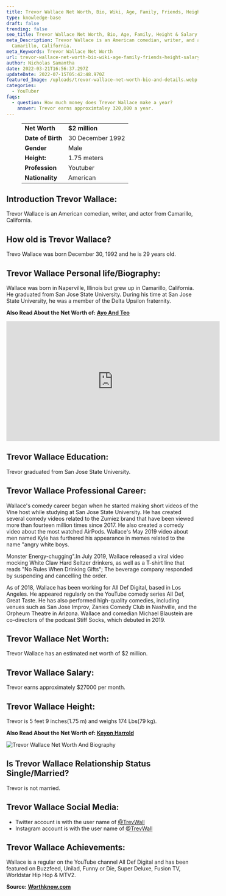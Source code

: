 ```yaml
---
title: Trevor Wallace Net Worth, Bio, Wiki, Age, Family, Friends, Height & Salary
type: knowledge-base
draft: false
trending: false
seo_title: Trevor Wallace Net Worth, Bio, Age, Family, Height & Salary - WorthKnow
meta_Description: Trevor Wallace is an American comedian, writer, and actor from
  Camarillo, California.
meta_Keywords: Trevor Wallace Net Worth
url: trevor-wallace-net-worth-bio-wiki-age-family-friends-height-salary
author: Nicholas Samantha
date: 2022-03-21T16:56:37.297Z
updateDate: 2022-07-15T05:42:48.970Z
featured_Image: /uploads/trevor-wallace-net-worth-bio-and-details.webp
categories:
  - YouTuber
faqs:
  - question: How much money does Trevor Wallace make a year?
    answer: Trevor earns approximtaley 320,000 a year.
---
```

<figure class="wp-block-table is-style-stripes">
  <table>
    <tbody>
      <tr>
        <td>
          <strong>Net Worth</strong>
        </td>
        <td>
          <strong>$2 million</strong>
        </td>
      </tr>
      <tr>
        <td>
          <strong>Date of Birth</strong>
        </td>
        <td>30 December 1992</td>
      </tr>
      <tr>
        <td>
          <strong>Gender</strong>
        </td>
        <td>Male</td>
      </tr>
      <tr>
        <td>
          <strong>Height:</strong>
        </td>
        <td>1.75 meters</td>
      </tr>
      <tr>
        <td>
          <strong>Profession</strong>
        </td>
        <td>Youtuber</td>
      </tr>
      <tr>
        <td>
          <strong>Nationality</strong>
        </td>
        <td>American</td>
      </tr>
    </tbody>
  </table>
</figure>

## **Introduction Trevor Wallace:**

Trevor Wallace is an American comedian, writer, and actor from Camarillo, California.

## **How old is Trevor Wallace?**

Trevo Wallace was born December 30, 1992 and he is 29 years old.

## **Trevor Wallace Personal life/Biography:**

Wallace was born in Naperville, Illinois but grew up in Camarillo, California. He graduated from San Jose State University. During his time at San Jose State University, he was a member of the Delta Upsilon fraternity.

**Also Read About the Net Worth of: <a href="https://worthknow.com/ayo-and-teo-net-worth-bio-wiki-age-family-friends-height-salary/" target="_blank" rel="noopener">Ayo And Teo</a>**

<iframe width="560" height="315" src="https://www.youtube.com/embed/3P9fkBDeDeM" title="YouTube video player" frameborder="0" allow="accelerometer; autoplay; clipboard-write; encrypted-media; gyroscope; picture-in-picture" allowfullscreen></iframe>

## **Trevor Wallace Education:**

Trevor graduated from San Jose State University.

## **Trevor Wallace Professional Career:**

Wallace's comedy career began when he started making short videos of the Vine host while studying at San Jose State University. He has created several comedy videos related to the Zumiez brand that have been viewed more than fourteen million times since 2017. He also created a comedy video about the most watched AirPods. Wallace's May 2019 video about men named Kyle has furthered his appearance in memes related to the name "angry white boys.

Monster Energy-chugging".In July 2019, Wallace released a viral video mocking White Claw Hard Seltzer drinkers, as well as a T-shirt line that reads "No Rules When Drinking Gifts"; The beverage company responded by suspending and cancelling the order. 

As of 2018, Wallace has been working for All Def Digital, based in Los Angeles. He appeared regularly on the YouTube comedy series All Def, Great Taste. He has also performed high-quality comedies, including venues such as San Jose Improv, Zanies Comedy Club in Nashville, and the Orpheum Theatre in Arizona. Wallace and comedian Michael Blaustein are co-directors of the podcast Stiff Socks, which debuted in 2019. 

## **Trevor Wallace Net Worth:**

Trevor Wallace has an estimated net worth of $2 million.

## **Trevor Wallace Salary:**

Trevor earns approximately $27000 per month.

## **Trevor Wallace Height:**

Trevor is 5 feet 9 inches(1.75 m) and weighs 174 Lbs(79 kg).

**Also Read About the Net Worth of: <a href="https://worthknow.com/keyon-harrold-net-worth-bio-wiki-age-family-friends-height-salary/" target="_blank" rel="noopener">Keyon Harrold</a>**

![Trevor Wallace Net Worth And Biography](/uploads/trevor-wallace-net-worth-.webp)

## **Is Trevor Wallace Relationship Status Single/Married?**

Trevor is not married.

## **Trevor Wallace Social Media:**

* Twitter account is with the user name of <a href="https://twitter.com/trevwall" target="_blank" rel="nofollow" rel="noopener">@TrevWall</a>
* Instagram account is with the user name of <a href="https://www.instagram.com/trevorwallace/" target="_blank" rel="nofollow" rel="noopener">@TrevWall</a>

## **Trevor Wallace Achievements:**

Wallace is a regular on the YouTube channel All Def Digital and has been featured on Buzzfeed, Unilad, Funny or Die, Super Deluxe, Fusion TV, Worldstar Hip Hop & MTV2.

**Source: <a href="https://worthknow.com/" target="_blank" rel="noopener">Worthknow.com</a>**